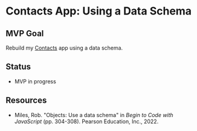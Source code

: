 # Contacts App: Using a Data Schema

## MVP Goal

Rebuild my [Contacts](../contacts/) app using a data schema.

## Status

- MVP in progress

## Resources

- Miles, Rob. "Objects: Use a data schema" in _Begin to Code with JavaScript_ (pp. 304-308). Pearson Education, Inc., 2022.
